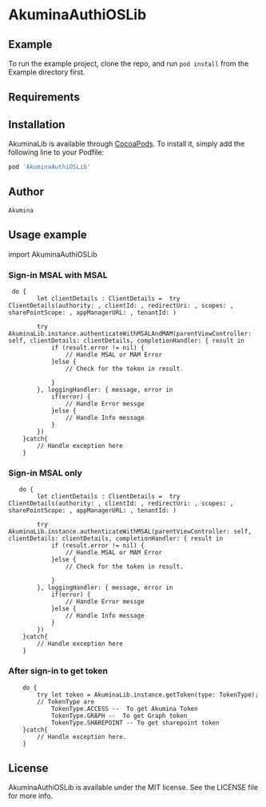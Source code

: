 # AkuminaAuthiOSLib

## Example

To run the example project, clone the repo, and run `pod install` from the Example directory first.

## Requirements

## Installation

AkuminaLib is available through [CocoaPods](https://cocoapods.org). To install
it, simply add the following line to your Podfile:

```ruby
pod 'AkuminaAuthiOSLib'
```

## Author
    Akumina

## Usage example

   import AkuminaAuthiOSLib
    
   ### Sign-in MSAL with MSAL 
    
     do {
            let clientDetails : ClientDetails =  try ClientDetails(authority: , clientId: , redirectUri: , scopes: , sharePointScope: , appManagerURL: , tenantId: )
                
            try AkuminaLib.instance.authenticateWithMSALAndMAM(parentViewController: self, clientDetails: clientDetails, completionHandler: { result in
                if (result.error != nil) {
                    // Handle MSAL or MAM Error 
                }else {
                    // Check for the token in result. 
                        
                }
            }, loggingHandler: { message, error in
                if(error) {
                    // Handle Error messge
                }else {
                    // Handle Info message 
                }
            })
        }catch{
            // Handle exception here
        }
   ### Sign-in MSAL only
           
       do {
            let clientDetails : ClientDetails =  try ClientDetails(authority: , clientId: , redirectUri: , scopes: , sharePointScope: , appManagerURL: , tenantId: )
                
            try AkuminaLib.instance.authenticateWithMSAL(parentViewController: self, clientDetails: clientDetails, completionHandler: { result in
                if (result.error != nil) {
                    // Handle MSAL or MAM Error 
                }else {
                    // Check for the token in result. 
                        
                }
            }, loggingHandler: { message, error in
                if(error) {
                    // Handle Error messge
                }else {
                    // Handle Info message 
                }
            })
        }catch{
            // Handle exception here
        }
   ### After sign-in to get token 
        
        do {
            try let token = AkuminaLib.instance.getToken(type: TokenType);
            // TokenType are 
                TokenType.ACCESS --  To get Akumina Token 
                TokenType.GRAPH --  To get Graph token 
                TokenType.SHAREPOINT -- To get sharepoint token 
        }catch{
            // Handle exception here. 
        }
   
   
## License

AkuminaAuthiOSLib is available under the MIT license. See the LICENSE file for more info.
